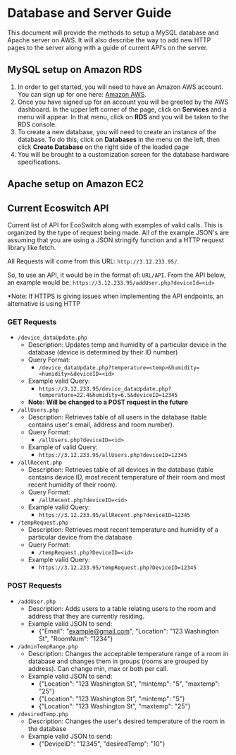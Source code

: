 # Database and Server Guide
This document will provide the methods to setup a MySQL database and Apache server on AWS. It will also describe the way to add new HTTP pages to the server along with a guide of current API's on the server.

## MySQL setup on Amazon RDS
1. In order to get started, you will need to have an Amazon AWS account. You can sign up for one here: [Amazon AWS](https://aws.amazon.com/free/?trk=ps_a134p000006pklfAAA&trkCampaign=acq_paid_search_brand&sc_channel=ps&sc_campaign=acquisition_US&sc_publisher=Bing&sc_category=core&sc_country=US&sc_geo=NAMER&sc_outcome=acq&sc_detail=amazon%20aws&sc_content=Amazon%20AWS_e&sc_matchtype=e&sc_segment=&sc_medium=ACQ-P|PS-BI|Brand|Desktop|SU|AWS|Core|US|EN|Text&s_kwcid=AL!4422!10!71674567499740!71675011065633&s_kwcid=AL!4422!10!71674567499740!71675011065633&ef_id=d4773c0cc8251c3e64215e0735ed7a46:G:s&all-free-tier.sort-by=item.additionalFields.SortRank&all-free-tier.sort-order=asc&awsf.Free%20Tier%20Types=*all&awsf.Free%20Tier%20Categories=*all).
1. Once you have signed up for an account you will be greeted by the AWS dashboard. In the upper left corner of the page, click on **Services** and a menu will appear. In that menu, click on
**RDS** and you will be taken to the RDS console. 
1. To create a new database, you will need to create an instance of the database. To do this, click on **Databases** in the menu on the left, then click **Create Database** on the right side of the loaded page  
1. You will be brought to a customization screen for the database hardware specifications. 

## Apache setup on Amazon EC2

## Current Ecoswitch API
Current list of API for EcoSwitch along with examples of valid calls. This is organized by the type of request being made. All of the example JSON's are assuming that you are using 
a JSON stringify function and a HTTP request library like fetch.  

All Requests will come from this URL: `http://3.12.233.95/`.  

So, to use an API, it would be in the format of: `URL/API`. From the API below, an example would be: `https://3.12.233.95/addUser.php?deviceId=<id>`

*Note: If HTTPS is giving issues when implementing the API endpoints, an alternative is using HTTP

### GET Requests
- `/device_dataUpdate.php`
  - Description: Updates temp and humidity of a particular device in the database (device is determined by their ID number)
  - Query Format:
    - `/device_dataUpdate.php?temperature=<temp>&humidity=<humidity>&deviceID=<id>` 
  - Example valid Query:
    - `https://3.12.233.95/device_dataUpdate.php?temperature=22.4&humidity=6.5&deviceID=12345`
  - **Note: Will be changed to a POST request in the future**
- `/allUsers.php`
  - Description: Retrieves table of all users in the database (table contains user's email, address and room number).
  - Query Format:
    - `/allUsers.php?deviceID=<id>`
  - Example of valid Query:
    - `https://3.12.233.95/allUsers.php?deviceID=12345`     
- `/allRecent.php`
  - Description: Retrieves table of all devices in the database (table contains device ID, most recent temperature of their room and most recent humidity of their room).
  - Query Format:
    - `/allRecent.php?deviceID=<id>`
  - Example valid Query:
    - `https://3.12.233.95/allRecent.php?deviceID=12345`
- `/tempRequest.php`
  - Description: Retrieves most recent temperature and humidity of a particular device from the database
  - Query Format:
    - `/tempRequest.php?DeviceID=<id>`
  - Example valid Query:
    - `https://3.12.233.95/tempRequest.php?DeviceID=12345`    


### POST Requests
- `/addUser.php`
  - Description: Adds users to a table relating users to the room and address that they are currently residing.
  - Example valid JSON to send:
    - {"Email": "example@gmail.com", "Location": "123 Washington St", "RoomNum": "1234"} 
- `/adminTempRange.php`
  - Description: Changes the acceptable temperature range of a room in database and changes them in groups (rooms are grouped by address). Can change min, max or both per call.
  - Example valid JSON to send: 
    - {"Location": "123 Washington St", "mintemp": "5", "maxtemp": "25"} 
    - {"Location": "123 Washington St", "mintemp": "5"}
    - {"Location": "123 Washington St", "maxtemp": "25"}
- `/desiredTemp.php`
  - Description: Changes the user's desired temperature of the room in the database
  - Example valid JSON to send:
    - {"DeviceID": "12345", "desiredTemp": "10"}
